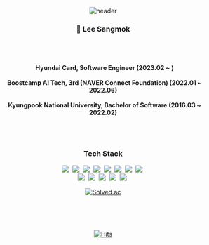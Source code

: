 <div align="center">
  
![header](https://capsule-render.vercel.app/api?type=wave&section=header&color=ededed&fontColor=ffffff&height=150&fontSize=80&animation=fadeIn)
  
### 👋 Lee Sangmok 

  <br/>
  
<h4>
  <br/>
  &nbsp Hyundai Card, Software Engineer (2023.02 ~ )
  <br/>
  <br/>
  &nbsp Boostcamp AI Tech, 3rd (NAVER Connect Foundation) (2022.01 ~ 2022.06)
  <br/>
  <br/>
  &nbsp Kyungpook National University, Bachelor of Software (2016.03 ~ 2022.02)
</h4> 


<!--
[![GitHub stats](https://github-readme-stats.vercel.app/api?username=snmhz&bg_color=30,e96443,904e95,e96443&title_color=fff&text_color=fff&hide=stars&show_icons=true&icon_color=fff)](https://github.com/anuraghazra/github-readme-stats)
-->
  
  <br/>
  <br/>
  
<h3 align="center"> Tech Stack</h3>
<div>
  <img src="https://img.shields.io/badge/Python-3776AB?style=flat-square&logo=python&logoColor=white"/></a>&nbsp
  <img src="https://img.shields.io/badge/PyTorch-%23EE4C2C.svg?style=flat-square&logo=PyTorch&logoColor=white"/></a>&nbsp 
  <img src="https://img.shields.io/badge/FastAPI-005571?style=flat-square&logo=fastapi&logoColor=white"/></a>&nbsp 
  <img src="https://img.shields.io/badge/spring-%236DB33F.svg?style=flat-square&logo=spring&logoColor=white"/></a>&nbsp 
  <img src="https://img.shields.io/badge/docker-%230db7ed.svg?style=flat-square&logo=docker&logoColor=white"/></a>&nbsp 
  <img src="https://img.shields.io/badge/kubernetes-%23326ce5.svg?style=flat-square&logo=kubernetes&logoColor=white"/></a>&nbsp 
  <img src="https://img.shields.io/badge/AWS-%23FF9900.svg?style=flat-square&logo=amazon-aws&logoColor=white"/></a>&nbsp 
  <img src="https://img.shields.io/badge/GCP-4285F4?style=flat-square&logo=google-cloud&logoColor=white"/></a>&nbsp 
  <br/>
  <img src="https://img.shields.io/badge/Apache%20Airflow-017CEE?style=flat-square&logo=Apache%20Airflow&logoColor=white"/></a>&nbsp 
  <img src="https://img.shields.io/badge/Apache%20Kafka-000?style=flat-square&logo=apachekafka&logoColor=white"/></a>&nbsp 
  <img src="https://img.shields.io/badge/Apache_Spark-E35A16?style=flat-square&logo=apachespark&logoColor=white"/></a>&nbsp 
  <img src="https://img.shields.io/badge/ElasticSearch-005571?style=flat-square&logo=elasticsearch&logoColor=white"/></a>&nbsp 
  <img src="https://img.shields.io/badge/redis-%23DD0031.svg?&style=flat-square&logo=redis&logoColor=white"/></a>&nbsp 
</div>
  

  
[![Solved.ac](http://mazassumnida.wtf/api/mini/generate_badge?boj=snmhz325)](https://solved.ac/snmhz325)

  <br/>
  <br/>
  <br/>
  
[![Hits](https://hits.seeyoufarm.com/api/count/incr/badge.svg?url=https%3A%2F%2Fgithub.com%2FSNMHZ&count_bg=%23E96443&title_bg=%23555555&icon=github.svg&icon_color=%23E7E7E7&title=hits&edge_flat=false)](https://hits.seeyoufarm.com)
  
</div>

